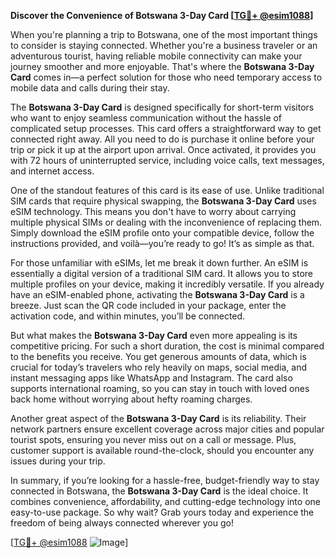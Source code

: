 **Discover the Convenience of Botswana 3-Day Card [[TG💪+ @esim1088](https://t.me/s/esim1088)]**

When you're planning a trip to Botswana, one of the most important things to consider is staying connected. Whether you're a business traveler or an adventurous tourist, having reliable mobile connectivity can make your journey smoother and more enjoyable. That's where the **Botswana 3-Day Card** comes in—a perfect solution for those who need temporary access to mobile data and calls during their stay.

The **Botswana 3-Day Card** is designed specifically for short-term visitors who want to enjoy seamless communication without the hassle of complicated setup processes. This card offers a straightforward way to get connected right away. All you need to do is purchase it online before your trip or pick it up at the airport upon arrival. Once activated, it provides you with 72 hours of uninterrupted service, including voice calls, text messages, and internet access.

One of the standout features of this card is its ease of use. Unlike traditional SIM cards that require physical swapping, the **Botswana 3-Day Card** uses eSIM technology. This means you don't have to worry about carrying multiple physical SIMs or dealing with the inconvenience of replacing them. Simply download the eSIM profile onto your compatible device, follow the instructions provided, and voilà—you’re ready to go! It’s as simple as that.

For those unfamiliar with eSIMs, let me break it down further. An eSIM is essentially a digital version of a traditional SIM card. It allows you to store multiple profiles on your device, making it incredibly versatile. If you already have an eSIM-enabled phone, activating the **Botswana 3-Day Card** is a breeze. Just scan the QR code included in your package, enter the activation code, and within minutes, you’ll be connected.

But what makes the **Botswana 3-Day Card** even more appealing is its competitive pricing. For such a short duration, the cost is minimal compared to the benefits you receive. You get generous amounts of data, which is crucial for today’s travelers who rely heavily on maps, social media, and instant messaging apps like WhatsApp and Instagram. The card also supports international roaming, so you can stay in touch with loved ones back home without worrying about hefty roaming charges.

Another great aspect of the **Botswana 3-Day Card** is its reliability. Their network partners ensure excellent coverage across major cities and popular tourist spots, ensuring you never miss out on a call or message. Plus, customer support is available round-the-clock, should you encounter any issues during your trip.

In summary, if you’re looking for a hassle-free, budget-friendly way to stay connected in Botswana, the **Botswana 3-Day Card** is the ideal choice. It combines convenience, affordability, and cutting-edge technology into one easy-to-use package. So why wait? Grab yours today and experience the freedom of being always connected wherever you go!

[[TG💪+ @esim1088](https://t.me/s/esim1088) ![Image](https://i.postimg.cc/Y0z9fWf4/image.png)]